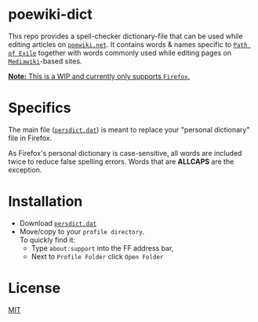 
# poewiki-dict

This repo provides a spell-checker dictionary-file that can be used while editing articles on [`poewiki.net`](https://www.poewiki.net).  It contains words & names specific to [`Path of Exile`](https://www.pathofexile.com) together with words commonly used while editing pages on [`Mediawiki`](https://www.mediawiki.org)-based sites.

<u>**Note:**  This is a WIP and currently only supports `Firefox`.</u>

# Specifics
The main file ([`persdict.dat`](https://github.com/Nightblade/poewiki-dict/blob/main/persdict.dat)) is meant to replace your "personal dictionary" file in Firefox.

As Firefox's personal dictionary is case-sensitive, all words are included twice to reduce false spelling errors.   Words that are **ALLCAPS** are the exception.

# Installation
* Download [`persdict.dat`](https://github.com/Nightblade/poewiki-dict/blob/main/persdict.dat) 
* Move/copy to your `profile directory`.  
	To quickly find it:
	* Type `about:support` into the FF address bar,
	* Next to `Profile Folder` click `Open Folder`


# License

[MIT](https://opensource.org/licenses/MIT)
